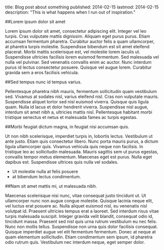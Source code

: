 title: Blog post about something
published: 2014-02-15
lastmod: 2014-02-15
description: "This is what happens when I run out of inspiration."

##Lorem ipsum dolor sit amet

Lorem ipsum dolor sit amet, consectetur adipiscing elit. Integer vel leo turpis. Cras vulputate mattis dignissim. Aliquam eget purus purus. Etiam accumsan fermentum pharetra. Curabitur auctor felis a quam ullamcorper, at pharetra turpis molestie. Suspendisse bibendum est sit amet eleifend placerat. Morbi mattis scelerisque est, vel molestie lorem iaculis ut. Suspendisse ultricies facilisis lorem euismod fermentum. Sed malesuada vel nulla vel pulvinar. Sed venenatis convallis enim ac auctor. Nunc interdum purus id lectus consectetur posuere. Quisque vel augue lorem. Curabitur gravida sem a eros facilisis vehicula.

##Sed tempus nunc id tempus varius.

Pellentesque pharetra nibh mauris, fermentum sollicitudin quam vestibulum sed. Vivamus at sodales nisl, varius eleifend nisl. Cras non vulputate mauris. Suspendisse aliquet tortor sed nisl euismod viverra. Quisque quis ligula quam. Nulla id lacus et dolor hendrerit viverra. Suspendisse nisl augue, interdum sit amet nibh a, ultricies mattis nisl. Pellentesque habitant morbi tristique senectus et netus et malesuada fames ac turpis egestas.

##Morbi feugiat dictum magna, in feugiat nisi accumsan quis.

Ut non nibh scelerisque, imperdiet turpis in, lobortis lectus. Vestibulum ut ante justo. Etiam quis consectetur libero. Nunc porta mauris purus, a dictum ligula ullamcorper quis. Vivamus vehicula quis neque non facilisis. In tristique leo ac sollicitudin malesuada. Mauris sagittis sem ut purus egestas, convallis tempor metus elementum. Maecenas eget est purus. Nulla eget dapibus est. Suspendisse ultrices quis nulla vel sodales.

* Ut molestie nulla at felis posuere
* at bibendum lectus condimentum.

##Nam sit amet mattis mi, ut malesuada nibh.

Maecenas scelerisque nisi nunc, vitae consequat justo tincidunt ut. Ut ullamcorper nunc non augue congue molestie. Quisque lacinia neque elit, vel luctus erat posuere ac. Nulla aliquet euismod nisl, eu venenatis nisl volutpat id. Praesent ultricies tempus erat a laoreet. Sed interdum risus vitae turpis malesuada suscipit. Integer gravida velit blandit, consequat odio id, tincidunt massa. Praesent sed nisl quis urna rutrum vestibulum eu nec felis. Nunc non mollis tellus. Suspendisse non urna quis dolor facilisis consequat. Quisque imperdiet augue vel elit fermentum fermentum. Donec at neque at quam elementum sollicitudin. Etiam condimentum sem ipsum, id pharetra odio rutrum quis. Vestibulum nec interdum neque, eget semper dolor.
